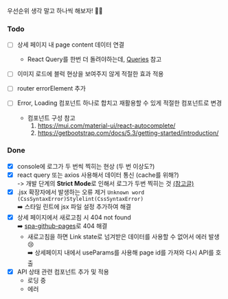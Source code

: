 우선순위 생각 말고 하나씩 해보자! 💪🏻

### Todo

- [ ] 상세 페이지 내 page content 데이터 연결
  - React Query를 한번 더 돌려야하는데, [Queries](https://tanstack.com/query/v3/docs/react/guides/queries) 참고
- [ ] 이미지 로드에 블럭 현상을 보여주지 않게 적절한 효과 적용

- [ ] router errorElement 추가
- [ ] Error, Loading 컴포넌트 하나로 합치고 재활용할 수 있게 적절한 컴포넌트로 변경
  - 컴포넌트 구성 참고
    1. https://mui.com/material-ui/react-autocomplete/
    2. https://getbootstrap.com/docs/5.3/getting-started/introduction/

### Done
- [x] console에 로그가 두 번씩 찍히는 현상 (두 번 이상도?)
- [x] react query 또는 axios 사용해서 데이터 통신 (cache를 위해?)
      <br>-> 개발 단계의 **Strict Mode**로 인해서 로그가 두번 찍히는 것 [(참고글)](https://stackoverflow.com/questions/62185425/why-is-console-log-logging-twice-in-react-js)
- [x] .jsx 확장자에서 발생하는 오류 제거 `Unknown word (CssSyntaxError)Stylelint(CssSyntaxError)`
      <br />➡️ 스타일 린트에 jsx 파일 설정 추가하여 해결
- [x] 상세 페이지에서 새로고침 시 404 not found
      <br />➡️ [spa-github-pages](https://github.com/rafgraph/spa-github-pages)로 404 해결
  - 새로고침을 하면 Link state로 넘겨받은 데이터를 사용할 수 없어서 에러 발생 😢
    <br />➡️ 상세페이지 내에서 useParams를 사용해 page id를 가져와 다시 API를 호출
- [x] API 상태 관련 컴포넌트 추가 및 적용
  - 로딩 중
  - 에러
